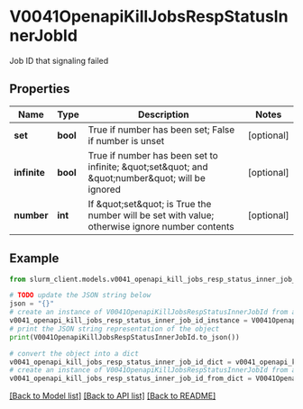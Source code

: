# V0041OpenapiKillJobsRespStatusInnerJobId

Job ID that signaling failed

## Properties

Name | Type | Description | Notes
------------ | ------------- | ------------- | -------------
**set** | **bool** | True if number has been set; False if number is unset | [optional] 
**infinite** | **bool** | True if number has been set to infinite; \&quot;set\&quot; and \&quot;number\&quot; will be ignored | [optional] 
**number** | **int** | If \&quot;set\&quot; is True the number will be set with value; otherwise ignore number contents | [optional] 

## Example

```python
from slurm_client.models.v0041_openapi_kill_jobs_resp_status_inner_job_id import V0041OpenapiKillJobsRespStatusInnerJobId

# TODO update the JSON string below
json = "{}"
# create an instance of V0041OpenapiKillJobsRespStatusInnerJobId from a JSON string
v0041_openapi_kill_jobs_resp_status_inner_job_id_instance = V0041OpenapiKillJobsRespStatusInnerJobId.from_json(json)
# print the JSON string representation of the object
print(V0041OpenapiKillJobsRespStatusInnerJobId.to_json())

# convert the object into a dict
v0041_openapi_kill_jobs_resp_status_inner_job_id_dict = v0041_openapi_kill_jobs_resp_status_inner_job_id_instance.to_dict()
# create an instance of V0041OpenapiKillJobsRespStatusInnerJobId from a dict
v0041_openapi_kill_jobs_resp_status_inner_job_id_from_dict = V0041OpenapiKillJobsRespStatusInnerJobId.from_dict(v0041_openapi_kill_jobs_resp_status_inner_job_id_dict)
```
[[Back to Model list]](../README.md#documentation-for-models) [[Back to API list]](../README.md#documentation-for-api-endpoints) [[Back to README]](../README.md)


